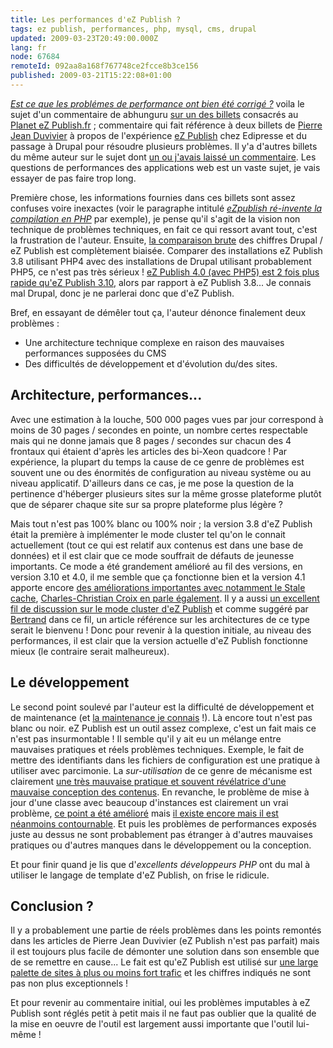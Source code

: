 ```yaml
---
title: Les performances d'eZ Publish ?
tags: ez publish, performances, php, mysql, cms, drupal
updated: 2009-03-23T20:49:00.000Z
lang: fr
node: 67684
remoteId: 092aa8a168f767748ce2fcce8b3ce156
published: 2009-03-21T15:22:08+01:00
---
```


*[Est ce que les problémes de performance ont bien été corrigé ?](/post/etude-du-planet-ez-publish-fr-3-3-performances-caches-et-compagnie#c67673)* voila le sujet d'un commentaire de abhunguru [sur un des billets](/post/etude-du-planet-ez-publish-fr-3-3-performances-caches-et-compagnie) consacrés au [Planet eZ Publish.fr](http://www.planet-ezpublish.fr/) ; commentaire qui fait référence à deux billets de [Pierre Jean Duvivier](http://www.media-business.biz) à propos de l'expérience [eZ Publish](/tag/ez+publish) chez Edipresse et du passage à Drupal pour résoudre plusieurs problèmes. Il y'a d'autres billets du même auteur sur le sujet dont [un ou j'avais laissé un commentaire](http://www.media-business.biz/content/ezpublish-vs-drupal-pourquoi-ezpublish-est-battu-par-ko#comment-1). Les questions de performances des applications web est un vaste sujet, je vais essayer de pas faire trop long.


Première chose, les informations fournies dans ces billets sont assez confuses voire inexactes (voir le paragraphe intitulé [*eZpublish ré-invente la compilation en PHP*](http://www.media-business.biz/content/ezpublish-lenfer-du-devoir) par exemple), je pense qu'il s'agit de la vision non technique de problèmes techniques, en fait ce qui ressort avant tout, c'est la frustration de l'auteur. Ensuite, [la comparaison brute](http://www.media-business.biz/content/ezpublish-et-drupal-chez-edipresse-18-mois-apr%C3%A8squel-est-le-bilan) des chiffres Drupal / eZ Publish est complètement biaisée. Comparer des installations eZ Publish 3.8 utilisant PHP4 avec des installations de Drupal utilisant probablement PHP5, ce n'est pas très sérieux ! [eZ Publish 4.0 (avec PHP5) est 2 fois plus rapide qu'eZ Publish 3.10](/post/benchmark-between-ez-publish-4-and-ez-publish-3-10-with-or-without-a-php-opcode-cache), alors par rapport à eZ Publish 3.8... Je connais mal Drupal, donc je ne parlerai donc que d'eZ Publish.


Bref, en essayant de démêler tout ça, l'auteur dénonce finalement deux problèmes :

* Une architecture technique complexe en raison des mauvaises performances supposées du CMS
* Des difficultés de développement et d'évolution du/des sites.


## Architecture, performances...


Avec une estimation à la louche, 500 000 pages vues par jour correspond à moins de 30 pages / secondes en pointe, un nombre certes respectable mais qui ne donne jamais que 8 pages / secondes sur chacun des 4 frontaux qui étaient d'après les articles des bi-Xeon quadcore ! Par expérience, la plupart du temps la cause de ce genre de problèmes est souvent une ou des énormités de configuration au niveau système ou au niveau applicatif. D'ailleurs dans ce cas, je me pose la question de la pertinence d'héberger plusieurs sites sur la même grosse plateforme plutôt que de séparer chaque site sur sa propre plateforme plus légère ?


Mais tout n'est pas 100% blanc ou 100% noir ; la version 3.8 d'eZ Publish était la première à implémenter le mode cluster tel qu'on le connait actuellement (tout ce qui est relatif aux contenus est dans une base de données) et il est clair que ce mode souffrait de défauts de jeunesse importants. Ce mode a été grandement amélioré au fil des versions, en version 3.10 et 4.0, il me semble que ça fonctionne bien et la version 4.1 apporte encore [des améliorations importantes avec notamment le Stale cache](http://blog.ankh-morpork.net/2009/03/18/ez-publish-41-stalecache/), [Charles-Christian Croix en parle également](http://www.karlesnine.com/post/2009/03/10/eZPublish-OJD). Il y a aussi [un excellent fil de discussion sur le mode cluster d'eZ Publish](http://ez.no/developer/forum/developer/cluster_performance) et comme suggéré par [Bertrand](http://blog.ankh-morpork.net/) dans ce fil, un article référence sur les architectures de ce type serait le bienvenu ! Donc pour revenir à la question initiale, au niveau des performances, il est clair que la version actuelle d'eZ Publish fonctionne mieux (le contraire serait malheureux).


## Le développement


Le second point soulevé par l'auteur est la difficulté de développement et de maintenance (et [la maintenance je connais](/page/cv-fr) !). Là encore tout n'est pas blanc ou noir. eZ Publish est un outil assez complexe, c'est un fait mais ce n'est pas insurmontable ! Il semble qu'il y ait eu un mélange entre mauvaises pratiques et réels problèmes techniques. Exemple, le fait de mettre des identifiants dans les fichiers de configuration est une pratique à utiliser avec parcimonie. La *sur-utilisation* de ce genre de mécanisme est clairement [une très mauvaise pratique et souvent révélatrice d'une mauvaise conception des contenus](http://www.unelectronlibre.info/journal/post/2009/02/09/Entretenir-des-sites-sous-eZ-Publish). En revanche, le problème de mise à jour d'une classe avec beaucoup d'instances est clairement un vrai problème, [ce point a été amélioré](http://issues.ez.no/14133) mais [il existe encore mais il est néanmoins contournable](http://issues.ez.no/10203). Et puis les problèmes de performances exposés juste au dessus ne sont probablement pas étranger à d'autres mauvaises pratiques ou d'autres manques dans le développement ou la conception.


Et pour finir quand je lis que d'*excellents développeurs PHP* ont du mal à utiliser le langage de template d'eZ Publish, on frise le ridicule.


## Conclusion ?


Il y a probablement une partie de réels problèmes dans les points remontés dans les articles de Pierre Jean Duvivier (eZ Publish n'est pas parfait) mais il est toujours plus facile de démonter une solution dans son ensemble que de se remettre en cause... Le fait est qu'eZ Publish est utilisé sur [une large palette de sites à plus ou moins fort trafic](http://ez.no/customers/references) et les chiffres indiqués ne sont pas non plus exceptionnels !


Et pour revenir au commentaire initial, oui les problèmes imputables à eZ Publish sont réglés petit à petit mais il ne faut pas oublier que la qualité de la mise en oeuvre de l'outil est largement aussi importante que l'outil lui-même !

